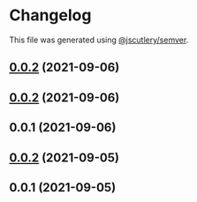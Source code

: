 # Changelog

This file was generated using [@jscutlery/semver](https://github.com/jscutlery/semver).

## [0.0.2](https://github.com/yurikrupnik/mussia11/compare/shared-color-box-0.0.1...shared-color-box-0.0.2) (2021-09-06)



## [0.0.2](https://github.com/yurikrupnik/mussia11/compare/shared-color-box-0.0.1...shared-color-box-0.0.2) (2021-09-06)



## 0.0.1 (2021-09-06)



## [0.0.2](https://github.com/yurikrupnik/mussia11/compare/shared-color-box-0.0.1...shared-color-box-0.0.2) (2021-09-05)



## 0.0.1 (2021-09-05)
